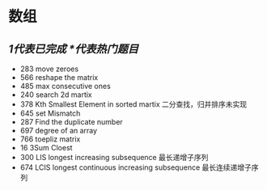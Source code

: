 # 数组
## *1代表已完成  \*代表热门题目*
* 283 move zeroes  
* 566 reshape the matrix  
* 485 max consecutive ones  
* 240 search 2d martix  
* 378 Kth Smallest Element in sorted martix 二分查找，归并排序未实现  
* 645 set Mismatch  
* 287 Find the duplicate number  
* 697 degree of an array  
* 766 toepliz matrix  
* 16  3Sum Cloest  
* 300 LIS longest increasing subsequence 最长递增子序列  
* 674 LCIS longest continuous increasing subsequence 最长连续递增子序列